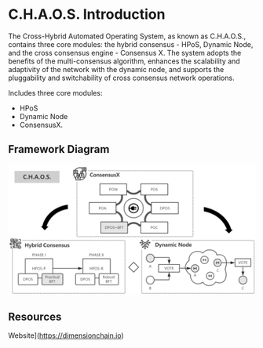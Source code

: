 # C.H.A.O.S. Introduction

The Cross-Hybrid Automated Operating System, as known as C.H.A.O.S., contains three core modules: the hybrid consensus - HPoS, Dynamic Node, and the cross consensus engine - Consensus X. The system adopts the benefits of the multi-consensus algorithm, enhances the scalability and adaptivity of the network with the dynamic node, and supports the pluggability and switchability of cross consensus network operations.

Includes three core modules: 
  - HPoS 
  - Dynamic Node  
  - ConsensusX.  


## Framework Diagram  


![Framework](./Pic/Framework.png)



## Resources
Website](https://dimensionchain.io)
